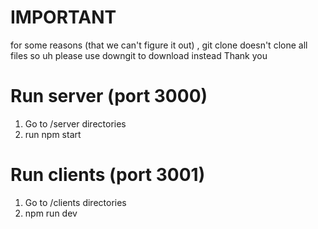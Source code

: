 # IMPORTANT
for some reasons (that we can't figure it out)
, git clone doesn't clone all files
so uh please use downgit to download instead
Thank you

# Run server (port 3000)
1. Go to /server directories
2. run npm start

# Run clients (port 3001)
1. Go to /clients directories
2. npm run dev
